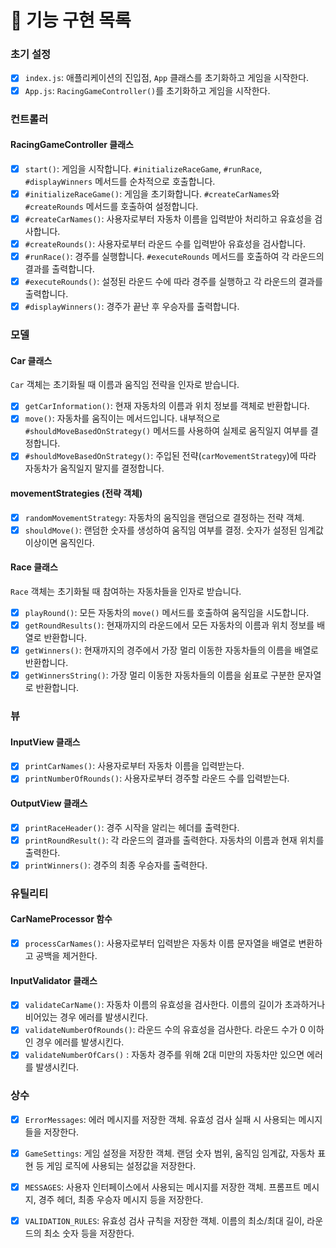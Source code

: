 # 🚀 기능 구현 목록

### 초기 설정

- [x] `index.js`: 애플리케이션의 진입점, `App` 클래스를 초기화하고 게임을 시작한다.
- [x] `App.js`: `RacingGameController()`를 초기화하고 게임을 시작한다.

### 컨트롤러

#### RacingGameController 클래스

- [x] `start()`: 게임을 시작합니다. `#initializeRaceGame`, `#runRace`, `#displayWinners` 메서드를 순차적으로 호출합니다.
- [x] `#initializeRaceGame()`: 게임을 초기화합니다. `#createCarNames`와 `#createRounds` 메서드를 호출하여 설정합니다.
- [x] `#createCarNames()`: 사용자로부터 자동차 이름을 입력받아 처리하고 유효성을 검사합니다.
- [x] `#createRounds()`: 사용자로부터 라운드 수를 입력받아 유효성을 검사합니다.
- [x] `#runRace()`: 경주를 실행합니다. `#executeRounds` 메서드를 호출하여 각 라운드의 결과를 출력합니다.
- [x] `#executeRounds()`: 설정된 라운드 수에 따라 경주를 실행하고 각 라운드의 결과를 출력합니다.
- [x] `#displayWinners()`: 경주가 끝난 후 우승자를 출력합니다.

### 모델

#### Car 클래스

`Car` 객체는 초기화될 때 이름과 움직임 전략을 인자로 받습니다.

- [x] `getCarInformation()`: 현재 자동차의 이름과 위치 정보를 객체로 반환합니다.
- [x] `move()`: 자동차를 움직이는 메서드입니다. 내부적으로 `#shouldMoveBasedOnStrategy()` 메서드를 사용하여 실제로 움직일지 여부를 결정합니다.
- [x] `#shouldMoveBasedOnStrategy()`: 주입된 전략(`carMovementStrategy`)에 따라 자동차가 움직일지 말지를 결정합니다.

#### movementStrategies (전략 객체)

- [x] `randomMovementStrategy`: 자동차의 움직임을 랜덤으로 결정하는 전략 객체.
- [x] `shouldMove()`: 랜덤한 숫자를 생성하여 움직임 여부를 결정. 숫자가 설정된 임계값 이상이면 움직인다.

#### Race 클래스

`Race` 객체는 초기화될 때 참여하는 자동차들을 인자로 받습니다.

- [x] `playRound()`: 모든 자동차의 `move()` 메서드를 호출하여 움직임을 시도합니다.
- [x] `getRoundResults()`: 현재까지의 라운드에서 모든 자동차의 이름과 위치 정보를 배열로 반환합니다.
- [x] `getWinners()`: 현재까지의 경주에서 가장 멀리 이동한 자동차들의 이름을 배열로 반환합니다.
- [x] `getWinnersString()`: 가장 멀리 이동한 자동차들의 이름을 쉼표로 구분한 문자열로 반환합니다.

### 뷰

#### InputView 클래스

- [x] `printCarNames()`: 사용자로부터 자동차 이름을 입력받는다.
- [x] `printNumberOfRounds()`: 사용자로부터 경주할 라운드 수를 입력받는다.

#### OutputView 클래스

- [x] `printRaceHeader()`: 경주 시작을 알리는 헤더를 출력한다.
- [x] `printRoundResult()`: 각 라운드의 결과를 출력한다. 자동차의 이름과 현재 위치를 출력한다.
- [x] `printWinners()`: 경주의 최종 우승자를 출력한다.

### 유틸리티

#### CarNameProcessor 함수

- [x] `processCarNames()`: 사용자로부터 입력받은 자동차 이름 문자열을 배열로 변환하고 공백을 제거한다.

#### InputValidator 클래스

- [x] `validateCarName()`: 자동차 이름의 유효성을 검사한다. 이름의 길이가 초과하거나 비어있는 경우 에러를 발생시킨다.
- [x] `validateNumberOfRounds()`: 라운드 수의 유효성을 검사한다. 라운드 수가 0 이하인 경우 에러를 발생시킨다.
- [x] `validateNumberOfCars()` : 자동차 경주를 위해 2대 미만의 자동차만 있으면 에러를 발생시킨다.

### 상수

- [x] `ErrorMessages`: 에러 메시지를 저장한 객체. 유효성 검사 실패 시 사용되는 메시지들을 저장한다.

- [x] `GameSettings`: 게임 설정을 저장한 객체. 랜덤 숫자 범위, 움직임 임계값, 자동차 표현 등 게임 로직에 사용되는 설정값을 저장한다.

- [x] `MESSAGES`: 사용자 인터페이스에서 사용되는 메시지를 저장한 객체. 프롬프트 메시지, 경주 헤더, 최종 우승자 메시지 등을 저장한다.

- [x] `VALIDATION_RULES`: 유효성 검사 규칙을 저장한 객체. 이름의 최소/최대 길이, 라운드의 최소 숫자 등을 저장한다.
